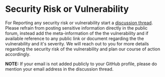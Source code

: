 # Security Risk or Vulnerability

For Reporting any security risk or vulnerability start a [discussion thread](https://github.com/0xTheProDev/js-configs/discussions). Please refrain from posting sensitive information directly in the public forum, instead add the meta-information of the the vulnerability and if available reference to any public link or document regarding the the vulnerability and it's severity. We will reach out to you for more details regarding the security risk of the vulnerability and plan our course of action accordingly.

**NOTE:** If your email is not added publicly to your GitHub profile, please do mention your email address in the discussion thread.
